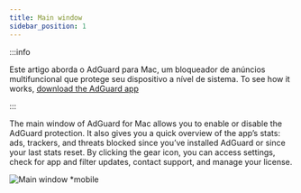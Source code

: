 ```yaml
---
title: Main window
sidebar_position: 1
---
```


:::info

Este artigo aborda o AdGuard para Mac, um bloqueador de anúncios multifuncional que protege seu dispositivo a nível de sistema. To see how it works, [download the AdGuard app](https://agrd.io/download-kb-adblock)

:::

The main window of AdGuard for Mac allows you to enable or disable the AdGuard protection. It also gives you a quick overview of the app’s stats: ads, trackers, and threats blocked since you’ve installed AdGuard or since your last stats reset. By clicking the gear icon, you can access settings, check for app and filter updates, contact support, and manage your license.

![Main window \*mobile](https://cdn.adtidy.org/content/kb/ad_blocker/mac/main.png)
